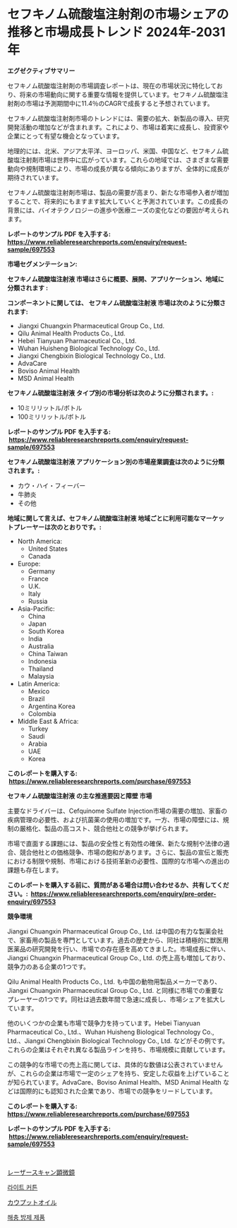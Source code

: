 <p><h1>セフキノム硫酸塩注射剤の市場シェアの推移と市場成長トレンド 2024年-2031年</h1></p><p><strong>エグゼクティブサマリー</strong></p>
<p><p>セフキノム硫酸塩注射剤の市場調査レポートは、現在の市場状況に特化しており、将来の市場動向に関する重要な情報を提供しています。セフキノム硫酸塩注射剤の市場は予測期間中に11.4％のCAGRで成長すると予想されています。</p><p>セフキノム硫酸塩注射剤市場のトレンドには、需要の拡大、新製品の導入、研究開発活動の増加などが含まれます。これにより、市場は着実に成長し、投資家や企業にとって有望な機会となっています。</p><p>地理的には、北米、アジア太平洋、ヨーロッパ、米国、中国など、セフキノム硫酸塩注射剤市場は世界中に広がっています。これらの地域では、さまざまな需要動向や規制環境により、市場の成長が異なる傾向にありますが、全体的に成長が期待されています。</p><p>セフキノム硫酸塩注射剤市場は、製品の需要が高まり、新たな市場参入者が増加することで、将来的にもますます拡大していくと予測されています。この成長の背景には、バイオテクノロジーの進歩や医療ニーズの変化などの要因が考えられます。</p></p>
<p><strong>レポートのサンプル PDF を入手する: <a href="https://www.reliableresearchreports.com/enquiry/request-sample/697553">https://www.reliableresearchreports.com/enquiry/request-sample/697553</a></strong></p>
<p><strong>市場セグメンテーション:</strong></p>
<p><strong> セフキノム硫酸塩注射液 市場はさらに概要、展開、アプリケーション、地域に分類されます :</strong></p>
<p><strong>コンポーネントに関しては、 セフキノム硫酸塩注射液 市場は次のように分類されます: &nbsp;</strong></p>
<p><ul><li>Jiangxi Chuangxin Pharmaceutical Group Co., Ltd.</li><li>Qilu Animal Health Products Co., Ltd.</li><li>Hebei Tianyuan Pharmaceutical Co., Ltd.</li><li>Wuhan Huisheng Biological Technology Co., Ltd.</li><li>Jiangxi Chengbixin Biological Technology Co., Ltd.</li><li>AdvaCare</li><li>Boviso Animal Health</li><li>MSD Animal Health</li></ul></p>
<p><strong> セフキノム硫酸塩注射液 タイプ別の市場分析は次のように分類されます。:</strong></p>
<p><ul><li>10ミリリットル/ボトル</li><li>100ミリリットル/ボトル</li></ul></p>
<p><strong>レポートのサンプル PDF を入手する: &nbsp;<a href="https://www.reliableresearchreports.com/enquiry/request-sample/697553">https://www.reliableresearchreports.com/enquiry/request-sample/697553</a></strong></p>
<p><strong> セフキノム硫酸塩注射液 アプリケーション別の市場産業調査は次のように分類されます。:</strong></p>
<p><ul><li>カウ・ハイ・フィーバー</li><li>牛肺炎</li><li>その他</li></ul></p>
<p><strong>地域に関して言えば、セフキノム硫酸塩注射液 地域ごとに利用可能なマーケットプレーヤーは次のとおりです。:</strong></p>
<p><ul>
    <li>
        North America:
        <ul>
            <li>United States</li>
            <li>Canada</li>
        </ul>
    </li>
    <li>
        Europe:
        <ul>
            <li>Germany</li>
            <li>France</li>
            <li>U.K.</li>
            <li>Italy</li>
            <li>Russia</li>
        </ul>
    </li>
    <li>
        Asia-Pacific:
        <ul>
            <li>China</li>
            <li>Japan</li>
            <li>South Korea</li>
            <li>India</li>
            <li>Australia</li>
            <li>China Taiwan</li>
            <li>Indonesia</li>
            <li>Thailand</li>
            <li>Malaysia</li>
        </ul>
    </li>
    <li>
        Latin America:
        <ul>
            <li>Mexico</li>
            <li>Brazil</li>
            <li>Argentina Korea</li>
            <li>Colombia</li>
        </ul>
    </li>
    <li>
        Middle East & Africa:
        <ul>
            <li>Turkey</li>
            <li>Saudi</li>
            <li>Arabia</li>
            <li>UAE</li>
            <li>Korea</li>
        </ul>
    </li>
    </ul></p>
<p><strong>このレポートを購入する: &nbsp;<a href="https://www.reliableresearchreports.com/purchase/697553">https://www.reliableresearchreports.com/purchase/697553</a></strong></p>
<p><strong>セフキノム硫酸塩注射液 の主な推進要因と障壁 市場</strong></p>
<p><p>主要なドライバーは、Cefquinome Sulfate Injection市場の需要の増加、家畜の疾病管理の必要性、および抗菌薬の使用の増加です。一方、市場の障壁には、規制の厳格化、製品の高コスト、競合他社との競争が挙げられます。</p><p>市場で直面する課題には、製品の安全性と有効性の確保、新たな規制や法律の適合、競合他社との価格競争、市場の飽和があります。さらに、製品の宣伝と販売における制限や規制、市場における技術革新の必要性、国際的な市場への進出の課題も存在します。</p></p>
<p><strong>このレポートを購入する前に、質問がある場合は問い合わせるか、共有してください。:&nbsp; <a href="https://www.reliableresearchreports.com/enquiry/pre-order-enquiry/697553">https://www.reliableresearchreports.com/enquiry/pre-order-enquiry/697553</a></strong></p>
<p><strong>競争環境</strong></p>
<p><p>Jiangxi Chuangxin Pharmaceutical Group Co., Ltd. は中国の有力な製薬会社で、家畜用の製品を専門としています。過去の歴史から、同社は積極的に獣医用医薬品の研究開発を行い、市場での存在感を高めてきました。市場成長に伴い、Jiangxi Chuangxin Pharmaceutical Group Co., Ltd. の売上高も増加しており、競争力のある企業の1つです。</p><p>Qilu Animal Health Products Co., Ltd. も中国の動物用製品メーカーであり、Jiangxi Chuangxin Pharmaceutical Group Co., Ltd. と同様に市場での重要なプレーヤーの1つです。同社は過去数年間で急速に成長し、市場シェアを拡大しています。</p><p>他のいくつかの企業も市場で競争力を持っています。Hebei Tianyuan Pharmaceutical Co., Ltd.、Wuhan Huisheng Biological Technology Co., Ltd.、Jiangxi Chengbixin Biological Technology Co., Ltd. などがその例です。これらの企業はそれぞれ異なる製品ラインを持ち、市場規模に貢献しています。</p><p>この競争的な市場での売上高に関しては、具体的な数値は公表されていませんが、これらの企業は市場で一定のシェアを持ち、安定した収益を上げていることが知られています。AdvaCare、Boviso Animal Health、MSD Animal Health などは国際的にも認知された企業であり、市場での競争をリードしています。</p></p>
<p><strong>このレポートを購入する: &nbsp; <a href="https://www.reliableresearchreports.com/purchase/697553">https://www.reliableresearchreports.com/purchase/697553</a></strong></p>
<p><strong>レポートのサンプル PDF を入手する: &nbsp;<a href="https://www.reliableresearchreports.com/enquiry/request-sample/697553">https://www.reliableresearchreports.com/enquiry/request-sample/697553</a></strong><strong></strong></p>
<p>&nbsp;</p>
<p><p><a href="https://medium.com/@lenorakris2023/%E3%83%AC%E3%83%BC%E3%82%B6%E3%83%BC%E3%82%B9%E3%82%AD%E3%83%A3%E3%83%8B%E3%83%B3%E3%82%B0%E9%A1%95%E5%BE%AE%E9%8F%A1%E3%81%AE%E5%B8%82%E5%A0%B4%E3%82%B7%E3%82%A7%E3%82%A2%E3%81%AE%E9%80%B2%E5%8C%96%E3%81%A8%E5%B8%82%E5%A0%B4%E6%88%90%E9%95%B7%E3%83%88%E3%83%AC%E3%83%B3%E3%83%89-2024%E5%B9%B4-2031%E5%B9%B4-67f597dff68f">レーザースキャン顕微鏡</a></p><p><a href="https://medium.com/@crumbles67678/%EB%B9%9B-%EC%BB%A4%ED%8A%BC-%EC%8B%9C%EC%9E%A5-%EB%8F%99%ED%96%A5-%EB%B0%8F-%EC%8B%9C%EC%9E%A5-%EB%B6%84%EC%84%9D%EC%9D%80-2024-2031%EB%85%84%EA%B9%8C%EC%A7%80-%EC%98%88%EC%B8%A1%EB%90%A9%EB%8B%88%EB%8B%A4-f93b406b51d3">라이트 커튼</a></p><p><a href="https://medium.com/@matteills7854/%E3%82%AB%E3%83%A6%E3%83%97%E3%83%83%E3%83%88%E3%82%AA%E3%82%A4%E3%83%AB%E3%81%AE%E5%B8%82%E5%A0%B4%E6%8C%87%E6%A8%99%E3%81%AE%E8%A7%A3%E8%AA%AD-%E5%B8%82%E5%A0%B4%E3%82%B7%E3%82%A7%E3%82%A2-%E3%83%88%E3%83%AC%E3%83%B3%E3%83%89-%E6%88%90%E9%95%B7%E3%83%91%E3%82%BF%E3%83%BC%E3%83%B3-fc7621ce38dd">カウプットオイル</a></p><p><a href="https://medium.com/@carolynurton5656/%EA%B3%A4%EC%B6%A9%ED%87%B4%EC%B9%98%EC%A0%9C-%EC%8B%9C%EC%9E%A5%EC%9D%80-%EC%8B%9C%EC%9E%A5-%EC%A0%90%EC%9C%A0%EC%9C%A8-%ED%81%AC%EA%B8%B0-%EB%B0%8F-2031%EB%85%84%EA%B9%8C%EC%A7%80-%EC%98%88%EC%83%81%EB%90%9C-%EC%98%88%EC%B8%A1%EC%97%90-%EC%B4%88%EC%A0%90%EC%9D%84-%EB%A7%9E%EC%B6%A5%EB%8B%88%EB%8B%A4-06e888b632e6">해충 방제 제품</a></p></p>
